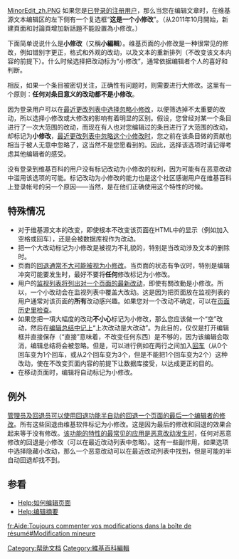[MinorEdit_zh.PNG](https://zh.wikipedia.org/wiki/File:MinorEdit_zh.PNG "fig:MinorEdit_zh.PNG") 如果您是[已登录的注册用户](https://zh.wikipedia.org/wiki/Help:登录 "wikilink")，那么当您在编辑文章时，在维基源文本编辑区的左下侧有一个复选框“**这是一个小修改**”。（从2011年10月開始，新建頁面和討論頁增加新話題不能設置為小修改。）

下面简单说说什么是**小修改**（又稱**小編輯**）。维基页面的小修改是一种很常见的修改，例如错别字更正，格式和外观的改动，以及文本的重新排列（不改变该文本内容的前提下）。什么时候选择把改动标为“小修改”，通常依据编辑者个人的喜好和判断。

相反，如果一个条目被密切关注，正确性有问题时，则需要进行大修改。这里有一个原则：**任何对条目意义的改动都不是小修改**。

因为登录用户可以在[最近更改列表中选择忽略小修改](https://zh.wikipedia.org/wiki/Special:RecentChanges "wikilink")，以便筛选掉不太重要的改动，所以选择小修改或大修改的影响有着明显的区别。假设，您曾经对某一个条目进行了一次大范围的改动，而现在有人也对您编辑过的条目进行了大范围的改动，却标记为**小修改**，[最近更改列表中忽略这个小修改时](https://zh.wikipedia.org/wiki/Special:RecentChanges "wikilink")，您之前在该条目做的贡献也相当于被人无意中忽略了，这当然不是您愿看到的。因此，选择该选项时请记得考虑其他编辑者的感受。

没有登录到维基百科的用户没有标记改动为小修改的权利，因为可能有在恶意改动中滥用该选项的可能。标记改动为小修改的能力也是这个社区感谢用户在维基百科上登录帐号的另一个原因——当然，是在他们正确使用这个特性的时候。

## 特殊情况

  - 对于维基源文本的改变，即使根本不改变该页面在HTML中的显示（例如加入空格或回车），还是会被数据库视作为改动。
  - 把一个大改动标记为小修改是被视为不礼貌的，特别是当改动涉及文本的删除时。
  - 页面的[回退通常不大可能被视为小修改](https://zh.wikipedia.org/wiki/Wikipedia:回退 "wikilink")。当页面的状态有争议时，特别是编辑冲突可能要发生时，最好不要将**任何**修改标记为小修改。
  - 用户的[监视列表将列出对一个页面的最新改动](https://zh.wikipedia.org/wiki/Help:监视列表 "wikilink")，即使有關改動是小修改。所以，一个小改动会在监视列表中覆盖大改动。这是因为把页面放在监视列表的用户通常对该页面的**所有**改动感兴趣。如果您对一个改动不确定，可以在[页面历史里检查](https://zh.wikipedia.org/wiki/Help:页面历史 "wikilink")。
  - 如果您把一項大幅度的改动**不小心**标记为小修改，那么您应该做一个“空”改动，然后在[编辑总结中记上](https://zh.wikipedia.org/wiki/Help:编辑摘要 "wikilink")“上次改动是大改动”。为此目的，仅仅是打开编辑框并直接保存（“直接”意味着，不改变任何东西）是不够的，因为该编辑会取消，编辑总结将会被忽略。但是，可以进行例如在两行之间加入[回车](https://zh.wikipedia.org/wiki/回车键 "wikilink")（从0个回车变为1个回车，或从2个回车变为3个，但是不能把1个回车变为2个）这种改动，使在不改变页面内容的前提下让数据库接受，以达成更正的目的。
  - 在移动页面时，编辑将自动标记为小修改。

## 例外

[管理员及](https://zh.wikipedia.org/wiki/Wikipedia:管理员 "wikilink")[回退员可以使用](https://zh.wikipedia.org/wiki/WP:ROLLBACKER "wikilink")[回退功能半自动的回退一个页面的最后一个编辑者的修改](https://zh.wikipedia.org/wiki/WP:回退功能 "wikilink")。所有这些回退由维基软件标记为小修改。这是因为最后的修改和回退的效果合起来等于没有修改。[该功能的特性的最常见的应用是恶意改动发生时](https://zh.wikipedia.org/wiki/WP:回退功能 "wikilink")，任何对恶意修改的回退是小修改（可以在最近改动列表中忽略）。这有一些副作用，如果选项中选择隐藏小改动，那么一个恶意改动可以在最近改动列表中找到，但是可能的半自动回退却找不到。

## 参看

  - [Help:如何编辑页面](https://zh.wikipedia.org/wiki/Help:如何编辑页面 "wikilink")
  - [Help:编辑摘要](https://zh.wikipedia.org/wiki/Help:编辑摘要 "wikilink")

[fr:Aide:Toujours commenter vos modifications dans la boîte de résumé\#Modification mineure](https://zh.wikipedia.org/wiki/fr:Aide:Toujours_commenter_vos_modifications_dans_la_boîte_de_résumé#Modification_mineure "wikilink")

[Category:帮助文档](https://zh.wikipedia.org/wiki/Category:帮助文档 "wikilink") [Category:維基百科編輯](https://zh.wikipedia.org/wiki/Category:維基百科編輯 "wikilink")